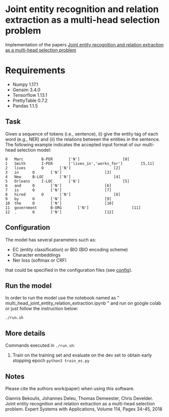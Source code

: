# Joint entity recognition and relation extraction as a multi-head selection problem

Implementation of the papers
[Joint entity recognition and relation extraction as a multi-head selection problem](https://arxiv.org/abs/1804.07847)

# Requirements
* Numpy 1.17.1
* Gensim 3.4.0
* Tensorflow 1.13.1
* PrettyTable 0.7.2
* Pandas 1.1.5

## Task
Given a sequence of tokens (i.e., sentence), (i) give the entity tag of each word (e.g., NER) and (ii) the relations between the entities in the sentence. The following example indicates the accepted input format of our multi-head selection model:


```
0	Marc		B-PER		['N']					[0]		
1	Smith		I-PER 		['lives_in','works_for']		[5,11]
2 	lives		O		['N']					[2]
3	in		O		['N']					[3]
4	New		B-LOC		['N']					[4]
5	Orleans		I-LOC		['N']					[5] 
6	and		O		['N']					[6]
7	is		O		['N']					[7]
8	hired		O		['N']					[8]
9	by		O		['N']					[9]
10	the		O		['N']					[10]
11  government		B-ORG		['N']					[11]
12	.		O		['N']					[12]
```

## Configuration
The model has several parameters such as: 
* EC (entity classification) or BIO (BIO encoding scheme)
* Character embeddings
* Ner loss (softmax or CRF)

that could be specified in the configuration files (see [config](https://github.com/bekou/multihead_joint_entity_relation_extraction/tree/master/configs)).

## Run the model

In order to run the model use the notebook named as " multi_head_joint_entity_relation_extraction.ipynb "
and run on google colab or just follow the instruction below:

```
./run.sh
```

## More details
Commands executed in ```./run.sh```:

1. Train on the training set and evaluate on the dev set to obtain early stopping epoch
```python3 train_es.py```

## Notes

Please cite the authors work(paper) when using this software.

Giannis Bekoulis, Johannes Deleu, Thomas Demeester, Chris Develder. Joint entity recognition and relation extraction as a multi-head selection problem. Expert Systems with Applications, Volume 114, Pages 34-45, 2018